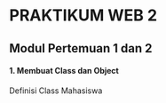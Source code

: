 # PRAKTIKUM WEB 2
## Modul Pertemuan 1 dan 2
<h4>1. Membuat Class dan Object</h4>
<p>Definisi Class Mahasiswa</p>
    
